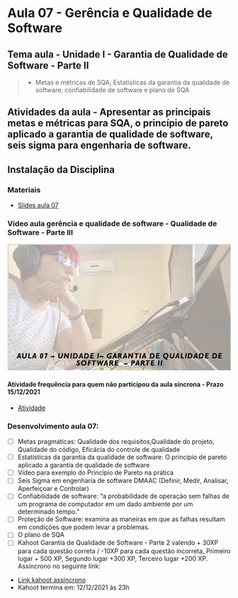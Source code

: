 # Aula 07 - Gerência e Qualidade de Software
## Tema aula - Unidade I - Garantia de Qualidade de Software - Parte II
 
>  *  Metas e métricas de SQA, Estatísticas da garantia da qualidade de software, confiabilidade de software e plano de SQA

## Atividades da aula - Apresentar as principais metas e métricas para SQA, o princípio de pareto aplicado a garantia de qualidade de software, seis sigma para engenharia de software.

## Instalação da Disciplina

### Materiais

- [Slides aula 07](aula7_unidadeI_garantia_de_qualidade_de_software_parteII.pdf)

### Video aula gerência e qualidade de software -  Qualidade de Software - Parte III
[![Aula - Garantia de Qualidade de Software - PARTE II](capa_aula7.png)](https://youtu.be/4BV5_r-ktTc)

####  Atividade frequência para quem não participou da aula síncrona - Prazo 15/12/2021

- [Atividade](https://forms.gle/2yRrw3JZ2ikjXQ8YA)

### Desenvolvimento aula 07: 

- [ ] Metas pragmáticas: Qualidade dos requisitos,Qualidade do projeto, Qualidade do código, Eficácia do controle de qualidade
- [ ] Estatísticas da garantia da qualidade de software: O princípio de pareto aplicado a garantia de qualidade de software
- [ ] Vídeo para exemplo do Princípio de Pareto na prática
- [ ] Seis Sigma em engenharia de software DMAAC (Definir, Medir, Analisar, Aperfeiçoar e Controlar)
- [ ] Confiabilidade de software:  “a probabilidade de operação sem falhas de um programa de computador em um dado ambiente por um determinado tempo.”
- [ ] Proteção de Software: examina as maneiras em que as falhas resultam em condições que podem levar a problemas.
- [ ] O plano de SQA
- [ ]  Kahoot Garantia de Qualidade de Software - Parte 2 valendo + 30XP para cada questão correta / -10XP para cada questão incorreta, Primeiro lugar + 500 XP, Segundo lugar +300 XP, Terceiro lugar +200 XP. Assíncrono no seguinte link:
- [Link kahoot assíncrono](https://kahoot.it/challenge/04026898?challenge-id=dd701e52-7000-49c6-a9d2-33d726c8c00f_1638212114800)
- Kahoot termina em: 12/12/2021 às 23h
